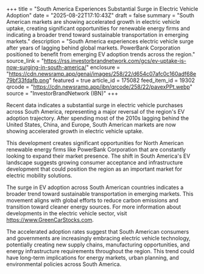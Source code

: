 +++
title = "South America Experiences Substantial Surge in Electric Vehicle Adoption"
date = "2025-08-22T17:10:43Z"
draft = false
summary = "South American markets are showing accelerated growth in electric vehicle uptake, creating significant opportunities for renewable energy firms and indicating a broader trend toward sustainable transportation in emerging markets."
description = "South America experiences electric vehicle surge after years of lagging behind global markets. PowerBank Corporation positioned to benefit from emerging EV adoption trends across the region."
source_link = "https://rss.investorbrandnetwork.com/gcs/ev-uptake-is-now-surging-in-south-america/"
enclosure = "https://cdn.newsramp.app/genai/images/258/22/d654c07afc0c160adf68e79bf33fdafb.png"
featured = true
article_id = 175082
feed_item_id = 19302
qrcode = "https://cdn.newsramp.app/ibn/qrcode/258/22/pavexPPt.webp"
source = "InvestorBrandNetwork (IBN)"
+++

<p>Recent data indicates a substantial surge in electric vehicle purchases across South America, representing a major reversal of the region's EV adoption trajectory. After spending most of the 2010s lagging behind the United States, China, and Europe, South American markets are now showing accelerated growth in electric vehicle uptake.</p><p>This development creates significant opportunities for North American renewable energy firms like PowerBank Corporation that are constantly looking to expand their market presence. The shift in South America's EV landscape suggests growing consumer acceptance and infrastructure development that could position the region as an important market for electric mobility solutions.</p><p>The surge in EV adoption across South American countries indicates a broader trend toward sustainable transportation in emerging markets. This movement aligns with global efforts to reduce carbon emissions and transition toward cleaner energy sources. For more information about developments in the electric vehicle sector, visit <a href="https://www.GreenCarStocks.com" rel="nofollow" target="_blank">https://www.GreenCarStocks.com</a>.</p><p>The accelerated adoption rates suggest that South American consumers and governments are increasingly embracing electric vehicle technology, potentially creating new supply chains, manufacturing opportunities, and energy infrastructure requirements throughout the region. This trend could have long-term implications for energy markets, urban planning, and environmental policies across South America.</p>